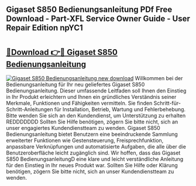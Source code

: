 ## Gigaset S850 Bedienungsanleitung PDf Free Download - Part-XFL Service Owner Guide - User Repair Edition npYC1

# <h2><a href="http://df0w6qv.blite.top/?on=Gigaset+S850+Bedienungsanleitung">🔗Download 👉🔴 Gigaset S850 Bedienungsanleitung</a></h2>

[![Gigaset S850 Bedienungsanleitung new download](https://i.imgur.com/lujVjoI.png)](http://df0w6qv.blite.top/?on=Gigaset+S850+Bedienungsanleitung)
Willkommen bei der Bedienungsanleitung für Ihr neu geliefertes Gigaset S850 Bedienungsanleitung. Dieser umfassende Leitfaden soll Ihnen den Einstieg in Ihr Produkt erleichtern und Ihnen ein gründliches Verständnis seiner Merkmale, Funktionen und Fähigkeiten vermitteln. Sie finden Schritt-für-Schritt-Anleitungen für Installation, Betrieb, Wartung und Fehlerbehebung. Bitte wenden Sie sich an den Kundendienst, um Unterstützung zu erhalten REDDDDDDD Sollten Sie Hilfe benötigen, zögern Sie bitte nicht, sich an unser engagiertes Kundendienstteam zu wenden. Gigaset S850 Bedienungsanleitung bietet Benutzern eine beeindruckende Sammlung erweiterter Funktionen wie Gestensteuerung, Freisprechfunktion, anpassbare Verknüpfungen und automatisierte Aufgaben, die alle über die Benutzeroberfläche leicht zugänglich sind. Wir hoffen, dass das Gigaset S850 BedienungsanleitungD eine klare und leicht verständliche Anleitung für den Einstieg in Ihr neues Produkt war. Sollten Sie Hilfe oder Klärung benötigen, zögern Sie bitte nicht, sich an unser Kundendienstteam zu wenden.

